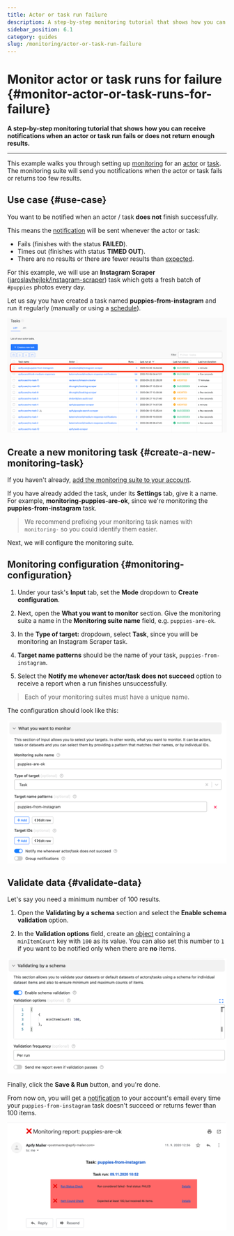 ```yaml
---
title: Actor or task run failure
description: A step-by-step monitoring tutorial that shows how you can receive notifications when an actor or task run fails or does not return enough results.
sidebar_position: 6.1
category: guides
slug: /monitoring/actor-or-task-run-failure
---
```


# Monitor actor or task runs for failure {#monitor-actor-or-task-runs-for-failure}

**A step-by-step monitoring tutorial that shows how you can receive notifications when an actor or task run fails or does not return enough results.**

---

This example walks you through setting up [monitoring](https://apify.com/apify/monitoring) for an [actor](../actors/index.md) or [task](../actors/running/tasks.md). The monitoring suite will send you notifications when the actor or task fails or returns too few results.

## Use case {#use-case}

You want to be notified when an actor / task **does not** finish successfully.

This means the [notification](./index.md) will be sent whenever the actor or task:

- Fails (finishes with the status **FAILED**).
- Times out (finishes with status **TIMED OUT**).
- There are no results or there are fewer results than [expected](#validate-data).

For this example, we will use an **Instagram Scraper** ([jaroslavhejlek/instagram-scraper](https://apify.com/jaroslavhejlek/instagram-scraper)) task which gets a fresh batch of `#puppies` photos every day.

Let us say you have created a task named **puppies-from-instagram** and run it regularly (manually or using a [schedule](../schedules.md)).

![Puppies](./images/puppies-task.png)

## Create a new monitoring task {#create-a-new-monitoring-task}

If you haven't already, [add the monitoring suite to your account](./index.md).

If you have already added the task, under its **Settings** tab, give it a name. For example, **monitoring-puppies-are-ok**, since we're monitoring the **puppies-from-instagram** task.

> We recommend prefixing your monitoring task names with `monitoring-` so you could identify them easier.

Next, we will configure the monitoring suite.

## Monitoring configuration {#monitoring-configuration}

1. Under your task's **Input** tab, set the **Mode** dropdown to **Create configuration**.

2. Next, open the **What you want to monitor** section. Give the monitoring suite a name in the **Monitoring suite name** field, e.g. `puppies-are-ok`.

3. In the **Type of target:** dropdown, select **Task**, since you will be monitoring an Instagram Scraper task.

4. **Target name patterns** should be the name of your task, `puppies-from-instagram`.

5. Select the **Notify me whenever actor/task does not succeed** option to receive a report when a run finishes unsuccessfully.

> Each of your monitoring suites must have a unique name.

The configuration should look like this:

![Task configuration](./images/puppies-config.png)

## Validate data {#validate-data}

Let's say you need a minimum number of 100 results.

1. Open the **Validating by a schema** section and select the **Enable schema validation** option.

2. In the **Validation options** field, create an [object](https://javascript.info/object) containing a `minItemCount` key with `100` as its value. You can also set this number to `1` if you want to be notified only when there are **no** items.

![Task configuration - schema](./images/puppies-schema.png)

Finally, click the **Save & Run** button, and you're done.

From now on, you will get a [notification](./index.md) to your account's email every time your `puppies-from-instagram` task doesn't succeed or returns fewer than 100 items.

![Failed run example](./images/puppies-failed-run.png)

